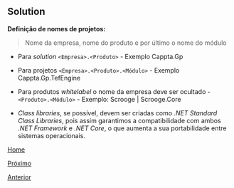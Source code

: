 ## Solution

**Definição de nomes de projetos:**
> Nome da empresa, nome do produto e por último o nome do módulo

- Para _solution_ `<Empresa>.<Produto>` - Exemplo Cappta.Gp

- Para projetos `<Empresa>.<Produto>.<Módulo>` - Exemplo Cappta.Gp.TefEngine

- Para produtos _whitelabel_ o nome da empresa deve ser ocultado - `<Produto>.<Módulo>` - Exemplo: Scrooge | Scrooge.Core

- _Class libraries_, se possível, devem ser criadas como _.NET Standard Class Libraries_, pois assim garantimos a compatibilidade com ambos _.NET Framework_ e _.NET Core_, o que aumenta a sua portabilidade entre sistemas operacionais.


[Home](https://github.com/Cappta/best-practices)

[Próximo](https://github.com/Cappta/best-practices/blob/master/codingGuidelines/Classes.md)

[Anterior](https://github.com/Cappta/best-practices/blob/master/codingGuidelines/Formatting.md)